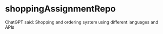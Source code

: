 # shoppingAssignmentRepo
ChatGPT said: Shopping and ordering system using different languages and APIs
